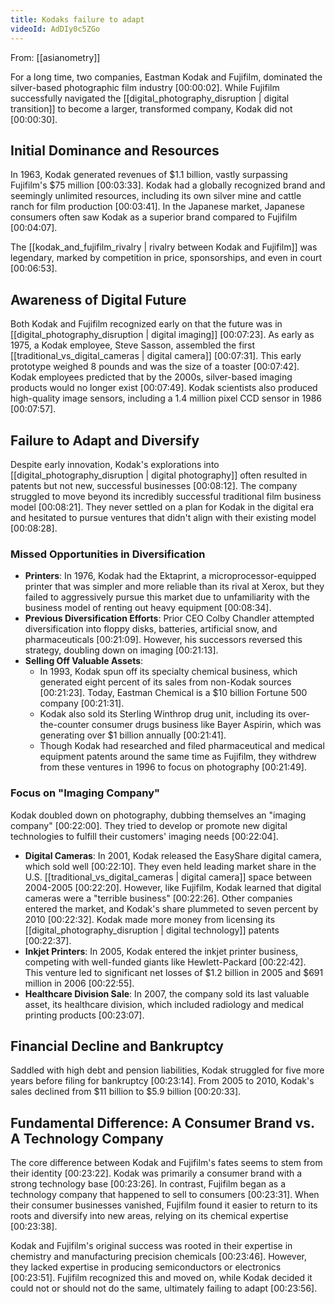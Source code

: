 ```yaml
---
title: Kodaks failure to adapt
videoId: AdDIy0c5ZGo
---
```


From: [[asianometry]] <br/> 

For a long time, two companies, Eastman Kodak and Fujifilm, dominated the silver-based photographic film industry <a class="yt-timestamp" data-t="00:00:02">[00:00:02]</a>. While Fujifilm successfully navigated the [[digital_photography_disruption | digital transition]] to become a larger, transformed company, Kodak did not <a class="yt-timestamp" data-t="00:00:30">[00:00:30]</a>.

## Initial Dominance and Resources

In 1963, Kodak generated revenues of $1.1 billion, vastly surpassing Fujifilm's $75 million <a class="yt-timestamp" data-t="00:03:33">[00:03:33]</a>. Kodak had a globally recognized brand and seemingly unlimited resources, including its own silver mine and cattle ranch for film production <a class="yt-timestamp" data-t="00:03:41">[00:03:41]</a>. In the Japanese market, Japanese consumers often saw Kodak as a superior brand compared to Fujifilm <a class="yt-timestamp" data-t="00:04:07">[00:04:07]</a>.

The [[kodak_and_fujifilm_rivalry | rivalry between Kodak and Fujifilm]] was legendary, marked by competition in price, sponsorships, and even in court <a class="yt-timestamp" data-t="00:06:53">[00:06:53]</a>.

## Awareness of Digital Future

Both Kodak and Fujifilm recognized early on that the future was in [[digital_photography_disruption | digital imaging]] <a class="yt-timestamp" data-t="00:07:23">[00:07:23]</a>. As early as 1975, a Kodak employee, Steve Sasson, assembled the first [[traditional_vs_digital_cameras | digital camera]] <a class="yt-timestamp" data-t="00:07:31">[00:07:31]</a>. This early prototype weighed 8 pounds and was the size of a toaster <a class="yt-timestamp" data-t="00:07:42">[00:07:42]</a>. Kodak employees predicted that by the 2000s, silver-based imaging products would no longer exist <a class="yt-timestamp" data-t="00:07:49">[00:07:49]</a>. Kodak scientists also produced high-quality image sensors, including a 1.4 million pixel CCD sensor in 1986 <a class="yt-timestamp" data-t="00:07:57">[00:07:57]</a>.

## Failure to Adapt and Diversify

Despite early innovation, Kodak's explorations into [[digital_photography_disruption | digital photography]] often resulted in patents but not new, successful businesses <a class="yt-timestamp" data-t="00:08:12">[00:08:12]</a>. The company struggled to move beyond its incredibly successful traditional film business model <a class="yt-timestamp" data-t="00:08:21">[00:08:21]</a>. They never settled on a plan for Kodak in the digital era and hesitated to pursue ventures that didn't align with their existing model <a class="yt-timestamp" data-t="00:08:28">[00:08:28]</a>.

### Missed Opportunities in Diversification

*   **Printers**: In 1976, Kodak had the Ektaprint, a microprocessor-equipped printer that was simpler and more reliable than its rival at Xerox, but they failed to aggressively pursue this market due to unfamiliarity with the business model of renting out heavy equipment <a class="yt-timestamp" data-t="00:08:34">[00:08:34]</a>.
*   **Previous Diversification Efforts**: Prior CEO Colby Chandler attempted diversification into floppy disks, batteries, artificial snow, and pharmaceuticals <a class="yt-timestamp" data-t="00:21:09">[00:21:09]</a>. However, his successors reversed this strategy, doubling down on imaging <a class="yt-timestamp" data-t="00:21:13">[00:21:13]</a>.
*   **Selling Off Valuable Assets**:
    *   In 1993, Kodak spun off its specialty chemical business, which generated eight percent of its sales from non-Kodak sources <a class="yt-timestamp" data-t="00:21:23">[00:21:23]</a>. Today, Eastman Chemical is a $10 billion Fortune 500 company <a class="yt-timestamp" data-t="00:21:31">[00:21:31]</a>.
    *   Kodak also sold its Sterling Winthrop drug unit, including its over-the-counter consumer drugs business like Bayer Aspirin, which was generating over $1 billion annually <a class="yt-timestamp" data-t="00:21:41">[00:21:41]</a>.
    *   Though Kodak had researched and filed pharmaceutical and medical equipment patents around the same time as Fujifilm, they withdrew from these ventures in 1996 to focus on photography <a class="yt-timestamp" data-t="00:21:49">[00:21:49]</a>.

### Focus on "Imaging Company"

Kodak doubled down on photography, dubbing themselves an "imaging company" <a class="yt-timestamp" data-t="00:22:00">[00:22:00]</a>. They tried to develop or promote new digital technologies to fulfill their customers' imaging needs <a class="yt-timestamp" data-t="00:22:04">[00:22:04]</a>.

*   **Digital Cameras**: In 2001, Kodak released the EasyShare digital camera, which sold well <a class="yt-timestamp" data-t="00:22:10">[00:22:10]</a>. They even held leading market share in the U.S. [[traditional_vs_digital_cameras | digital camera]] space between 2004-2005 <a class="yt-timestamp" data-t="00:22:20">[00:22:20]</a>. However, like Fujifilm, Kodak learned that digital cameras were a "terrible business" <a class="yt-timestamp" data-t="00:22:26">[00:22:26]</a>. Other companies entered the market, and Kodak's share plummeted to seven percent by 2010 <a class="yt-timestamp" data-t="00:22:32">[00:22:32]</a>. Kodak made more money from licensing its [[digital_photography_disruption | digital technology]] patents <a class="yt-timestamp" data-t="00:22:37">[00:22:37]</a>.
*   **Inkjet Printers**: In 2005, Kodak entered the inkjet printer business, competing with well-funded giants like Hewlett-Packard <a class="yt-timestamp" data-t="00:22:42">[00:22:42]</a>. This venture led to significant net losses of $1.2 billion in 2005 and $691 million in 2006 <a class="yt-timestamp" data-t="00:22:55">[00:22:55]</a>.
*   **Healthcare Division Sale**: In 2007, the company sold its last valuable asset, its healthcare division, which included radiology and medical printing products <a class="yt-timestamp" data-t="00:23:07">[00:23:07]</a>.

## Financial Decline and Bankruptcy

Saddled with high debt and pension liabilities, Kodak struggled for five more years before filing for bankruptcy <a class="yt-timestamp" data-t="00:23:14">[00:23:14]</a>. From 2005 to 2010, Kodak's sales declined from $11 billion to $5.9 billion <a class="yt-timestamp" data-t="00:20:33">[00:20:33]</a>.

## Fundamental Difference: A Consumer Brand vs. A Technology Company

The core difference between Kodak and Fujifilm's fates seems to stem from their identity <a class="yt-timestamp" data-t="00:23:22">[00:23:22]</a>. Kodak was primarily a consumer brand with a strong technology base <a class="yt-timestamp" data-t="00:23:26">[00:23:26]</a>. In contrast, Fujifilm began as a technology company that happened to sell to consumers <a class="yt-timestamp" data-t="00:23:31">[00:23:31]</a>. When their consumer businesses vanished, Fujifilm found it easier to return to its roots and diversify into new areas, relying on its chemical expertise <a class="yt-timestamp" data-t="00:23:38">[00:23:38]</a>.

Kodak and Fujifilm's original success was rooted in their expertise in chemistry and manufacturing precision chemicals <a class="yt-timestamp" data-t="00:23:46">[00:23:46]</a>. However, they lacked expertise in producing semiconductors or electronics <a class="yt-timestamp" data-t="00:23:51">[00:23:51]</a>. Fujifilm recognized this and moved on, while Kodak decided it could not or should not do the same, ultimately failing to adapt <a class="yt-timestamp" data-t="00:23:56">[00:23:56]</a>.